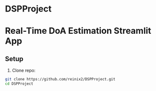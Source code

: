 # DSPProject
# Real-Time DoA Estimation Streamlit App

## Setup

1. Clone repo:

```bash
git clone https://github.com/reinix2/DSPProject.git
cd DSPProject
